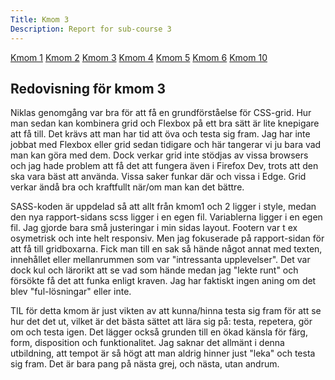 ```yaml
---
Title: Kmom 3
Description: Report for sub-course 3 
---
```


<div class="wrapper">
    <div class="aside-left">
        <a href="../report/kmom01">Kmom 1</a>
        <a href="../report/kmom02">Kmom 2</a>
        <a href="../report/kmom03">Kmom 3</a>
        <a href="../report/kmom04">Kmom 4</a>
        <a href="../report/kmom05">Kmom 5</a>
        <a href="../report/kmom06">Kmom 6</a>
        <a href="../report/kmom10">Kmom 10</a>
    </div>
    <div class=kmom-content>
        <h2>Redovisning för kmom 3</h2>
        <p>Niklas genomgång var bra för att få en grundförståelse för CSS-grid. Hur man sedan kan kombinera grid och Flexbox på ett bra sätt är lite knepigare att få till. Det krävs att man har tid att öva och testa sig fram. Jag har inte jobbat med Flexbox eller grid sedan tidigare och här tangerar vi ju bara vad man kan göra med dem. Dock verkar grid inte stödjas av vissa browsers och jag hade problem att få det att fungera även i Firefox Dev, trots att den ska vara bäst att använda. Vissa saker funkar där och vissa i Edge. Grid verkar ändå bra och kraftfullt när/om man kan det bättre.</p>
        <p>SASS-koden är uppdelad så att allt från kmom1 och 2 ligger i style, medan den nya rapport-sidans scss ligger i en egen fil. Variablerna ligger i en egen fil. Jag gjorde bara små justeringar i min sidas layout. Footern var t ex osymetrisk och inte helt responsiv. Men jag fokuserade på rapport-sidan för att få till gridboxarna. Fick man till en sak så hände något annat med texten, innehållet eller mellanrummen som var "intressanta upplevelser". Det var dock kul och lärorikt att se vad som hände medan jag "lekte runt" och försökte få det att funka enligt kraven. Jag har faktiskt ingen aning om det blev "ful-lösningar" eller inte.</p>
        <p>TIL för detta kmom är just vikten av att kunna/hinna testa sig fram för att se hur det det ut, vilket är det bästa sättet att lära sig på: testa, repetera, gör om och testa igen. Det lägger också grunden till en ökad känsla för färg, form, disposition och funktionalitet. Jag saknar det allmänt i denna utbildning, att tempot är så högt att man aldrig hinner just "leka" och testa sig fram. Det är bara pang på nästa grej, och nästa, utan andrum.</p>
    </div>
</div>





